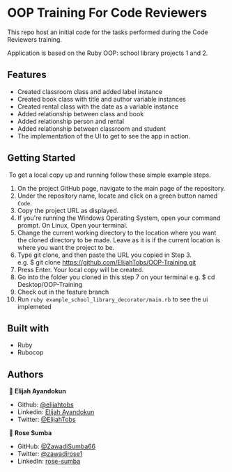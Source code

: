 # OOP Training For Code Reviewers

This repo host an initial code for the tasks performed during the Code Reviewers training.

Application is based on the Ruby OOP: school library projects 1 and 2.


## Features

- Created classroom class and added label instance
- Created book class with title and author variable instances
- Created rental class with the date as a variable instance
- Added relationship between class and book
- Added relationship person and rental
- Added relationship between classroom and student
- The implementation of the UI to get to see the app in action.

## Getting Started
​
To get a local copy up and running follow these simple example steps.
​
1. On the project GitHub page, navigate to the main page of the repository.
2. Under the repository name, locate and click on a green button named `Code`. 
3. Copy the project URL as displayed.
4. If you're running the Windows Operating System, open your command prompt. On Linux, Open your terminal. 
5. Change the current working directory to the location where you want the cloned directory to be made. Leave as it is if the current location is where you want the project to be. 
6. Type git clone, and then paste the URL you copied in Step 3. <br>
e.g. $ git clone https://github.com/ElijahTobs/OOP-Training.git
7. Press Enter. Your local copy will be created. 
8. Go into the folder you cloned in this step 7 on your terminal
e.g. $ cd Desktop/OOP-Training
9. Check out in the feature branch
10. Run ```ruby example_school_library_decorator/main.rb``` to see the ui implemeted

## Built with

- Ruby
- Rubocop

## Authors
​
👤 **Elijah Ayandokun**
​
- Github: [@elijahtobs](https://github.com/elijahtobs)
- Linkedin: [Elijah Ayandokun](https://www.linkedin.com/in/ayandokunelijah/)
- Twitter: [@ElijahTobs](https://twitter.com/ElijahTobs)

​ 👤 **Rose Sumba**

- GitHub: [@ZawadiSumba66](https://github.com/ZawadiSumba66)
- Twitter: [@zawadirose1](https://twitter.com/zawadirose1)
- LinkedIn: [rose-sumba](https://www.linkedin.com/in/rosesumba/)
